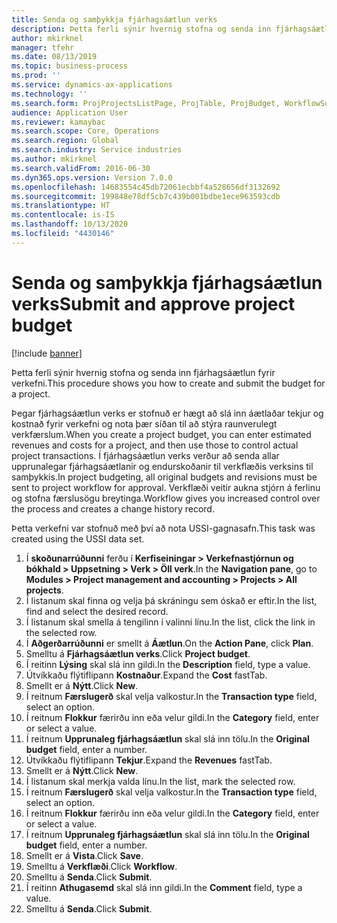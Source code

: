 ```yaml
---
title: Senda og samþykkja fjárhagsáætlun verks
description: Þetta ferli sýnir hvernig stofna og senda inn fjárhagsáætlun fyrir verkefni.
author: mkirknel
manager: tfehr
ms.date: 08/13/2019
ms.topic: business-process
ms.prod: ''
ms.service: dynamics-ax-applications
ms.technology: ''
ms.search.form: ProjProjectsListPage, ProjTable, ProjBudget, WorkflowSubmitDialog
audience: Application User
ms.reviewer: kamaybac
ms.search.scope: Core, Operations
ms.search.region: Global
ms.search.industry: Service industries
ms.author: mkirknel
ms.search.validFrom: 2016-06-30
ms.dyn365.ops.version: Version 7.0.0
ms.openlocfilehash: 14683554c45db72061ecbbf4a528656df3132692
ms.sourcegitcommit: 199848e78df5cb7c439b001bdbe1ece963593cdb
ms.translationtype: HT
ms.contentlocale: is-IS
ms.lasthandoff: 10/13/2020
ms.locfileid: "4430146"
---
```

# <a name="submit-and-approve-project-budget"></a><span data-ttu-id="2848f-103">Senda og samþykkja fjárhagsáætlun verks</span><span class="sxs-lookup"><span data-stu-id="2848f-103">Submit and approve project budget</span></span>

[!include [banner](../../includes/banner.md)]

<span data-ttu-id="2848f-104">Þetta ferli sýnir hvernig stofna og senda inn fjárhagsáætlun fyrir verkefni.</span><span class="sxs-lookup"><span data-stu-id="2848f-104">This procedure shows you how to create and submit the budget for a project.</span></span> 

<span data-ttu-id="2848f-105">Þegar fjárhagsáætlun verks er stofnuð er hægt að slá inn áætlaðar tekjur og kostnað fyrir verkefni og nota þær síðan til að stýra raunverulegt verkfærslum.</span><span class="sxs-lookup"><span data-stu-id="2848f-105">When you create a project budget, you can enter estimated revenues and costs for a project, and then use those to control actual project transactions.</span></span> <span data-ttu-id="2848f-106">Í fjárhagsáætlun verks verður að senda allar upprunalegar fjárhagsáætlanir og endurskoðanir til verkflæðis verksins til samþykkis.</span><span class="sxs-lookup"><span data-stu-id="2848f-106">In project budgeting, all original budgets and revisions must be sent to project workflow for approval.</span></span> <span data-ttu-id="2848f-107">Verkflæði veitir aukna stjórn á ferlinu og stofna færslusögu breytinga.</span><span class="sxs-lookup"><span data-stu-id="2848f-107">Workflow gives you increased control over the process and creates a change history record.</span></span>

<span data-ttu-id="2848f-108">Þetta verkefni var stofnuð með því að nota USSI-gagnasafn.</span><span class="sxs-lookup"><span data-stu-id="2848f-108">This task was created using the USSI data set.</span></span>

1. <span data-ttu-id="2848f-109">Í **skoðunarrúðunni** ferðu í **Kerfiseiningar > Verkefnastjórnun og bókhald > Uppsetning > Verk > Öll verk**.</span><span class="sxs-lookup"><span data-stu-id="2848f-109">In the **Navigation pane**, go to **Modules > Project management and accounting > Projects > All projects**.</span></span>
2. <span data-ttu-id="2848f-110">Í listanum skal finna og velja þá skráningu sem óskað er eftir.</span><span class="sxs-lookup"><span data-stu-id="2848f-110">In the list, find and select the desired record.</span></span>
3. <span data-ttu-id="2848f-111">Í listanum skal smella á tengilinn í valinni línu.</span><span class="sxs-lookup"><span data-stu-id="2848f-111">In the list, click the link in the selected row.</span></span>
4. <span data-ttu-id="2848f-112">Í **Aðgerðarrúðunni** er smellt á **Áætlun**.</span><span class="sxs-lookup"><span data-stu-id="2848f-112">On the **Action Pane**, click **Plan**.</span></span>
5. <span data-ttu-id="2848f-113">Smelltu á **Fjárhagsáætlun verks**.</span><span class="sxs-lookup"><span data-stu-id="2848f-113">Click **Project budget**.</span></span>
6. <span data-ttu-id="2848f-114">Í reitinn **Lýsing** skal slá inn gildi.</span><span class="sxs-lookup"><span data-stu-id="2848f-114">In the **Description** field, type a value.</span></span>
7. <span data-ttu-id="2848f-115">Útvíkkaðu flýtiflipann **Kostnaður**.</span><span class="sxs-lookup"><span data-stu-id="2848f-115">Expand the **Cost** fastTab.</span></span>
8. <span data-ttu-id="2848f-116">Smellt er á **Nýtt**.</span><span class="sxs-lookup"><span data-stu-id="2848f-116">Click **New**.</span></span>
9. <span data-ttu-id="2848f-117">Í reitnum **Færslugerð** skal velja valkostur.</span><span class="sxs-lookup"><span data-stu-id="2848f-117">In the **Transaction type** field, select an option.</span></span>
10. <span data-ttu-id="2848f-118">Í reitnum **Flokkur** færirðu inn eða velur gildi.</span><span class="sxs-lookup"><span data-stu-id="2848f-118">In the **Category** field, enter or select a value.</span></span>
11. <span data-ttu-id="2848f-119">Í reitnum **Upprunaleg fjárhagsáætlun** skal slá inn tölu.</span><span class="sxs-lookup"><span data-stu-id="2848f-119">In the **Original budget** field, enter a number.</span></span>
12. <span data-ttu-id="2848f-120">Útvíkkaðu flýtiflipann **Tekjur**.</span><span class="sxs-lookup"><span data-stu-id="2848f-120">Expand the **Revenues** fastTab.</span></span>
13. <span data-ttu-id="2848f-121">Smellt er á **Nýtt**.</span><span class="sxs-lookup"><span data-stu-id="2848f-121">Click **New**.</span></span>
14. <span data-ttu-id="2848f-122">Í listanum skal merkja valda línu.</span><span class="sxs-lookup"><span data-stu-id="2848f-122">In the list, mark the selected row.</span></span>
15. <span data-ttu-id="2848f-123">Í reitnum **Færslugerð** skal velja valkostur.</span><span class="sxs-lookup"><span data-stu-id="2848f-123">In the **Transaction type** field, select an option.</span></span>
16. <span data-ttu-id="2848f-124">Í reitnum **Flokkur** færirðu inn eða velur gildi.</span><span class="sxs-lookup"><span data-stu-id="2848f-124">In the **Category** field, enter or select a value.</span></span>
17. <span data-ttu-id="2848f-125">Í reitnum **Upprunaleg fjárhagsáætlun** skal slá inn tölu.</span><span class="sxs-lookup"><span data-stu-id="2848f-125">In the **Original budget** field, enter a number.</span></span>
18. <span data-ttu-id="2848f-126">Smellt er á **Vista**.</span><span class="sxs-lookup"><span data-stu-id="2848f-126">Click **Save**.</span></span>
19. <span data-ttu-id="2848f-127">Smelltu á **Verkflæði**.</span><span class="sxs-lookup"><span data-stu-id="2848f-127">Click **Workflow**.</span></span>
20. <span data-ttu-id="2848f-128">Smelltu á **Senda**.</span><span class="sxs-lookup"><span data-stu-id="2848f-128">Click **Submit**.</span></span>
21. <span data-ttu-id="2848f-129">Í reitinn **Athugasemd** skal slá inn gildi.</span><span class="sxs-lookup"><span data-stu-id="2848f-129">In the **Comment** field, type a value.</span></span>
22. <span data-ttu-id="2848f-130">Smelltu á **Senda**.</span><span class="sxs-lookup"><span data-stu-id="2848f-130">Click **Submit**.</span></span>

